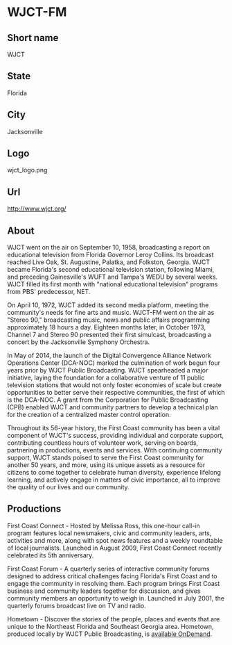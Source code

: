 # WJCT-FM

## Short name

WJCT

## State

Florida

## City

Jacksonville

## Logo

wjct\_logo.png

## Url

http://www.wjct.org/

## About

WJCT went on the air on September 10, 1958, broadcasting a report
on educational television from Florida Governor Leroy Collins. Its broadcast reached
Live Oak, St. Augustine, Palatka, and Folkston, Georgia. WJCT became Florida's
second educational television station, following Miami, and preceding Gainesville's
WUFT and Tampa's WEDU by several weeks. WJCT filled its first month with "national
educational television" programs from PBS' predecessor, NET.

On April 10, 1972,
WJCT added its second media platform, meeting the community's needs for fine arts
and music. WJCT-FM went on the air as "Stereo 90," broadcasting music, news and
public affairs programming approximately 18 hours a day. Eighteen months later,
in October 1973, Channel 7 and Stereo 90 presented their first simulcast, broadcasting
a concert by the Jacksonville Symphony Orchestra.

In May of 2014, the launch
of the Digital Convergence Alliance Network Operations Center (DCA-NOC) marked
the culmination of work begun four years prior by WJCT Public Broadcasting. WJCT
spearheaded a major initiative, laying the foundation for a collaborative venture
of 11 public television stations that would not only foster economies of scale
but create opportunities to better serve their respective communities, the first
of which is the DCA-NOC. A grant from the Corporation for Public Broadcasting
(CPB) enabled WJCT and community partners to develop a technical plan for the
creation of a centralized master control operation.

Throughout its 56-year history,
the First Coast community has been a vital component of WJCT's success, providing
individual and corporate support, contributing countless hours of volunteer work,
serving on boards, partnering in productions, events and services. With continuing
community support, WJCT stands poised to serve the First Coast community for another
50 years, and more, using its unique assets as a resource for citizens to come
together to celebrate human diversity, experience lifelong learning, and actively
engage in matters of civic importance, all to improve the quality of our lives
and our community.


## Productions

First Coast Connect - Hosted by Melissa Ross, this one-hour call-in
program features local newsmakers, civic and community leaders, arts, activities
and more, along with spot news features and a weekly roundtable of local journalists.
Launched in August 2009, First Coast Connect recently celebrated its 5th anniversary.


First Coast Forum - A quarterly series of interactive community forums designed
to address critical challenges facing Florida's First Coast and to engage the
community in resolving them. Each program brings First Coast business and community
leaders together for discussion, and gives community members an opportunity to
weigh in. Launched in July 2001, the quarterly forums broadcast live on TV and
radio. 

Hometown - Discover the stories of the people, places and events that
are unique to the Northeast Florida and Southeast Georgia area.  Hometown, produced
locally by WJCT Public Broadcasting, is [available OnDemand](http://www.wjct.tv/programs/).

